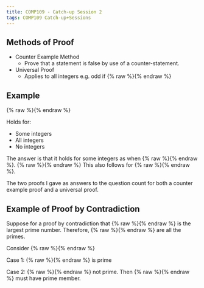 ```yaml
---
title: COMP109 - Catch-up Session 2
tags: COMP109 Catch-up+Sessions
---
```

## Methods of Proof
* Counter Example Method
	* Prove that a statement is false by use of a counter-statement.
* Universal Proof
	* Applies to all integers e.g. odd if {% raw %}<![CDATA[\(a=2k+1\)]]>{% endraw %}
	
## Example
{% raw %}<![CDATA[\[(a+b)^2=a^2+b^2\]]]>{% endraw %}

Holds for:

* Some integers
* All integers
* No integers

The answer is that it holds for some integers as when {% raw %}<![CDATA[\(a=0,\ b=0\)]]>{% endraw %}. {% raw %}<![CDATA[\[ (0+0)^2=0^2+0^2\]]]>{% endraw %} This also follows for {% raw %}<![CDATA[\(a\neq0,\ b=0\)]]>{% endraw %}.

The two proofs I gave as answers to the question count for both a counter example proof and a universal proof.

## Example of Proof by Contradiction
Suppose for a proof by contradiction that {% raw %}<![CDATA[\(P_n\)]]>{% endraw %} is the largest prime number. Therefore, {% raw %}<![CDATA[\(P_1\ldots P_n\)]]>{% endraw %} are all the primes.

Consider {% raw %}<![CDATA[\(P=P_1\times P_2\ldots P_n+1\)]]>{% endraw %}

Case 1: {% raw %}<![CDATA[\(P_p\)]]>{% endraw %} is prime

Case 2: {% raw %}<![CDATA[\(P_p\)]]>{% endraw %} not prime. Then {% raw %}<![CDATA[\(P\)]]>{% endraw %} must have prime member.
